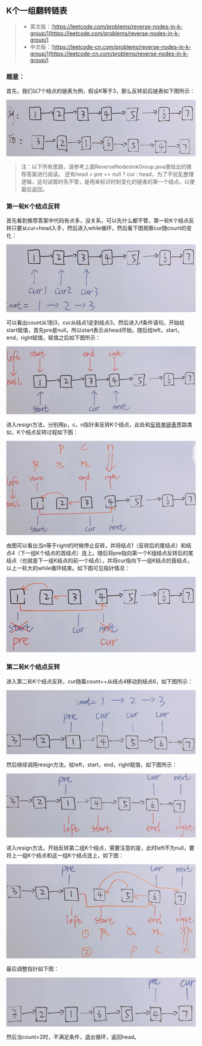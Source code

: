 ##  K个一组翻转链表
> - 英文版：[https://leetcode.com/problems/reverse-nodes-in-k-group/](https://leetcode.com/problems/reverse-nodes-in-k-group/)
> - 中文版：[https://leetcode-cn.com/problems/reverse-nodes-in-k-group/](https://leetcode-cn.com/problems/reverse-nodes-in-k-group/)

### 题意：

首先，我们以7个结点的链表为例，假设K等于3，那么反转前后链表如下图所示：
<div align="center"><img src="../../../resources/img/reverseNodeInKGroup/1.png" height="150" width="700" ></div>

> 注：以下所有思路，请参考上面ReverseNodesInkGroup.java里给出的推荐答案进行阅读。
> 还有head = pre == null ? cur : head，为了不扰乱整理逻辑，这句话暂时先不管，是用来标识时刻变化的链表的第一个结点，以便最后返回。

### 第一轮K个结点反转

首先看到推荐答案中代码有点多，没关系，可以先什么都不管，第一轮K个结点反转只要从cur=head入手，然后进入while循环，然后看下图观察cur随count的变化：
<div align="center"><img src="../../../resources/img/reverseNodeInKGroup/2.png" height="180" width="700" ></div>

可以看出count从1到3，cur从结点1走到结点3，然后进入if条件语句。开始给start赋值，首先pre是null，所以start表示从head开始，随后给left，start，end，right赋值，赋值之后如下图所示：
<div align="center"><img src="../../../resources/img/reverseNodeInKGroup/3.png" height="180" width="700" ></div>

进入resign方法，分别用p，c，n指针来反转K个结点，此处和[反转单链表](https://github.com/gaoshengnan/LeetCode/tree/master/src/main/java/linkedlist/reverseList)思路类似，K个结点反转过程如下图：
<div align="center"><img src="../../../resources/img/reverseNodeInKGroup/4.png" height="250" width="700" ></div>

由图可以看出当n等于right的时候停止反转，并将结点1（反转后的尾结点）和结点4（下一组K个结点的首结点）连上。随后将pre指向第一个K组结点反转后的尾结点（也就是下一组K结点的前一个结点），并将cur指向下一组K结点的首结点，以上一轮大的while循环结束。如下图可见指针情况：
<div align="center"><img src="../../../resources/img/reverseNodeInKGroup/5.png" height="200" width="700" ></div>

### 第二轮K个结点反转
进入第二轮K个结点反转，cur随着count++从结点4移动到结点6，如下图所示：
<div align="center"><img src="../../../resources/img/reverseNodeInKGroup/6.png" height="170" width="700" ></div>

然后继续调用resign方法，给left，start，end，right赋值，如下图所示：
<div align="center"><img src="../../../resources/img/reverseNodeInKGroup/7.png" height="170" width="700" ></div>

进入resign方法，开始反转第二组K个结点，需要注意的是，此时left不为null，要将上一组K个结点和这一组K个结点连上，如下图：
<div align="center"><img src="../../../resources/img/reverseNodeInKGroup/8.png" height="250" width="700" ></div>

最后调整指针如下图：
<div align="center"><img src="../../../resources/img/reverseNodeInKGroup/9.png" height="130" width="700" ></div>

然后当count=2时，不满足条件，退出循环，返回head。
